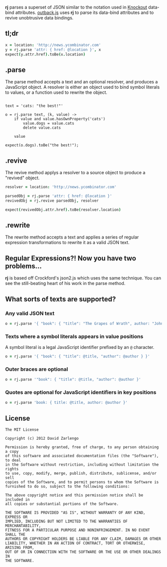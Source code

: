**rj** parses a superset of JSON similar to the notation used in [Knockout](http://knockoutjs.com/) data-bind attributes.  [outback.js](https://github.com/politician/outback) uses **rj** to parse its data-bind attributes and to revive unobtrusive data bindings.

## tl;dr

```CoffeeScript
x = location: 'http://news.ycombinator.com'
y = rj.parse 'attr: { href: @location }', x
expect(y.attr.href).toBe(x.location)
```

## .parse

The parse method accepts a text and an optional resolver, and produces a JavaScript object. A resolver is either an object used to bind symbol literals to values, or a function used to rewrite the object.

```CoffeScript

text = 'cats: "the best!"'

o = rj.parse text, (k, value) ->
    if value and value.hasOwnProperty('cats')
        value.dogs = value.cats
        delete value.cats

    value

expect(o.dogs).toBe("the best!");

```

## .revive

The revive method applys a resolver to a source object to produce a "revived" object.

```CoffeeScript
resolver = location: 'http://news.ycombinator.com'

parsedObj = rj.parse 'attr: { href: @location }'
revivedObj = rj.revive parsedObj, resolver

expect(revivedObj.attr.href).toBe(resolver.location)
```

## .rewrite

The rewrite method accepts a text and applies a series of regular expression transformations to rewrite it as a valid JSON text.

## Regular Expressions?! Now you have two problems...

**rj** is based off Crockford's json2.js which uses the same technique.  You can see the still-beating heart of his work in the parse method. 

## What sorts of texts are supported?

### Any valid JSON text

```CoffeeScript
o = rj.parse '{ "book": { "title": "The Grapes of Wrath", author: "John Steinbeck" } }'
```

### Texts where a symbol literals appears in value positions

A symbol literal is a legal JavaScript identifier prefixed by an `@` character.

```CoffeeScript
o = rj.parse '{ "book": { "title": @title, "author": @author } }'
```

### Outer braces are optional

```CoffeeScript
o = rj.parse '"book": { "title": @title, "author": @author }'
```

### Quotes are optional for JavaScript identifiers in key positions

```CoffeeScript
o = rj.parse 'book: { title: @title, author: @author }'
```

License
---

    The MIT License

    Copyright (c) 2012 David Zarlengo 

    Permission is hereby granted, free of charge, to any person obtaining a copy
    of this software and associated documentation files (the "Software"), to deal
    in the Software without restriction, including without limitation the rights
    to use, copy, modify, merge, publish, distribute, sublicense, and/or sell
    copies of the Software, and to permit persons to whom the Software is
    furnished to do so, subject to the following conditions:

    The above copyright notice and this permission notice shall be included in
    all copies or substantial portions of the Software.

    THE SOFTWARE IS PROVIDED "AS IS", WITHOUT WARRANTY OF ANY KIND, EXPRESS OR
    IMPLIED, INCLUDING BUT NOT LIMITED TO THE WARRANTIES OF MERCHANTABILITY,
    FITNESS FOR A PARTICULAR PURPOSE AND NONINFRINGEMENT. IN NO EVENT SHALL THE
    AUTHORS OR COPYRIGHT HOLDERS BE LIABLE FOR ANY CLAIM, DAMAGES OR OTHER
    LIABILITY, WHETHER IN AN ACTION OF CONTRACT, TORT OR OTHERWISE, ARISING FROM,
    OUT OF OR IN CONNECTION WITH THE SOFTWARE OR THE USE OR OTHER DEALINGS IN
    THE SOFTWARE.

